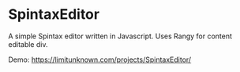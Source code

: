 # SpintaxEditor

A simple Spintax editor written in Javascript. Uses Rangy for content editable div.

Demo: https://limitunknown.com/projects/SpintaxEditor/
